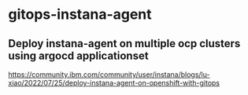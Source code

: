 # gitops-instana-agent
## Deploy instana-agent on multiple ocp clusters using argocd applicationset

https://community.ibm.com/community/user/instana/blogs/lu-xiao/2022/07/25/deploy-instana-agent-on-openshift-with-gitops
